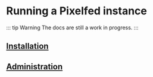 # Running a Pixelfed instance

::: tip Warning
The docs are still a work in progress.
:::

## [Installation](installation.md)
## [Administration](administration.md)